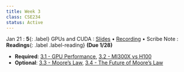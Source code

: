```yaml
---
title: Week 3
class: CSE234
status: Active
---
```


Jan 21
: **5**{: .label} GPUs and CUDA
  : [Slides](assets/slides/jan21.pdf) &#8226; [Recording]() &#8226; Scribe Note
: **Readings**{: .label .label-reading} **(Due 1/28)**
  * **Required**: [3.1 - GPU Performance](https://docs.nvidia.com/deeplearning/performance/index.html#performance-background), [3.2 - MI300X vs H100](https://semianalysis.com/2024/12/22/mi300x-vs-h100-vs-h200-benchmark-part-1-training/)
  * **Optional**: [3.3 - Moore’s Law](https://www.cs.utexas.edu/~fussell/courses/cs352h/papers/moore.pdf), [3.4 - The Future of Moore’s Law](https://royalsocietypublishing.org/doi/epdf/10.1098/rsta.2019.0061)
